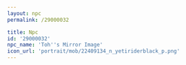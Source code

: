 ```yaml
---
layout: npc
permalink: /29000032

title: Npc
id: '29000032'
npc_name: 'Toh''s Mirror Image'
icon_url: 'portrait/mob/22409134_n_yetiriderblack_p.png'
---
```

